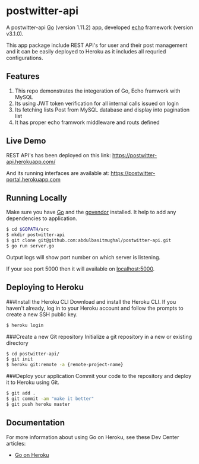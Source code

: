 
# postwitter-api

A postwitter-api [Go](https://golang.org/) (version 1.11.2) app, developed [echo](github.com/labstack/echo) framework (version v3.1.0). 

This app package include REST API's for user and their post management and it can be easily deployed to Heroku as it includes all requried configurations.

## Features

1. This repo demonstrates the integeration of Go, Echo framwork with MySQL
2. Its using JWT token verification for all internal calls issued on login
3. Its fetching lists Post from MySQL database and display into pagination list
4. It has proper echo framwork middleware and routs defined

## Live Demo

REST API's has been deployed on this link:
https://postwitter-api.herokuapp.com/

And its running interfaces are available at:
https://postwitter-portal.herokuapp.com

## Running Locally

Make sure you have [Go](http://golang.org/doc/install) and the [govendor](https://github.com/kardianos/govendor) installed. It help to add any dependencies to application.

```sh
$ cd $GOPATH/src
$ mkdir postwitter-api
$ git clone git@github.com:abdulbasitmughal/postwitter-api.git
$ go run server.go
```
Output logs will show port number on which server is listening. 

If your see port 5000 then it will available on [localhost:5000](http://localhost:5000/).

## Deploying to Heroku

###Install the Heroku CLI
Download and install the Heroku CLI. If you haven't already, log in to your Heroku account and follow the prompts to create a new SSH public key.

```sh
$ heroku login
```
###Create a new Git repository
Initialize a git repository in a new or existing directory

```sh
$ cd postwitter-api/
$ git init
$ heroku git:remote -a {remote-project-name}
```
###Deploy your application
Commit your code to the repository and deploy it to Heroku using Git.

```sh
$ git add .
$ git commit -am "make it better"
$ git push heroku master
```

## Documentation

For more information about using Go on Heroku, see these Dev Center articles:

- [Go on Heroku](https://devcenter.heroku.com/categories/go)

